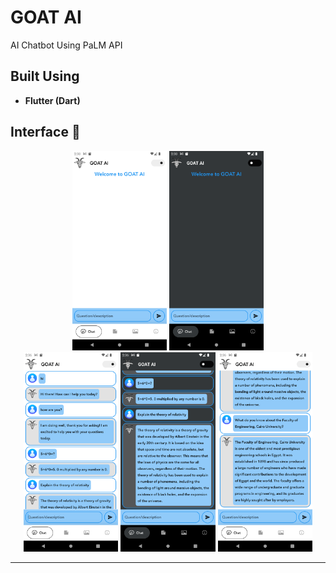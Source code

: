 # GOAT AI
AI Chatbot Using PaLM API 


## Built Using <a name = "tech"></a>
- **Flutter (Dart)**


## Interface 🤖
<div name="Screenshots" align="center">
   <img width=30% src="img\gui_0.png" alt=""></a>
   <img width=30% src="img\gui_1.png" alt=""></a>
   <br>
   <img width=30% src="img\gui_2.png" alt=""></a>
   <img width=30% src="img\gui_3.png" alt=""></a>
   <img width=30% src="img\gui_4.png" alt=""></a>

   <hr>
</div>
